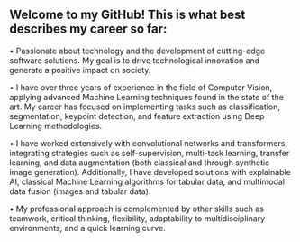 <!--
**Dani-97/Dani-97** is a ✨ _special_ ✨ repository because its `README.md` (this file) appears on your GitHub profile.

Here are some ideas to get you started:

- 🔭 I’m currently working on ...
- 🌱 I’m currently learning ...
- 👯 I’m looking to collaborate on ...
- 🤔 I’m looking for help with ...
- 💬 Ask me about ...
- 📫 How to reach me: ...
- 😄 Pronouns: ...
- ⚡ Fun fact: ...
-->
## Welcome to my GitHub! This is what best describes my career so far:

• Passionate about technology and the development of cutting-edge software solutions. My goal is to drive technological innovation and generate a positive impact on society.

• I have over three years of experience in the field of Computer Vision, applying advanced Machine Learning techniques found in the state of the art. My career has focused on implementing tasks such as classification, segmentation, keypoint detection, and feature extraction using Deep Learning methodologies.

• I have worked extensively with convolutional networks and transformers, integrating strategies such as self-supervision, multi-task learning, transfer learning, and data augmentation (both classical and through synthetic image generation). Additionally, I have developed solutions with explainable AI, classical Machine Learning algorithms for tabular data, and multimodal data fusion (images and tabular data).

• My professional approach is complemented by other skills such as teamwork, critical thinking, flexibility, adaptability to multidisciplinary environments, and a quick learning curve.

